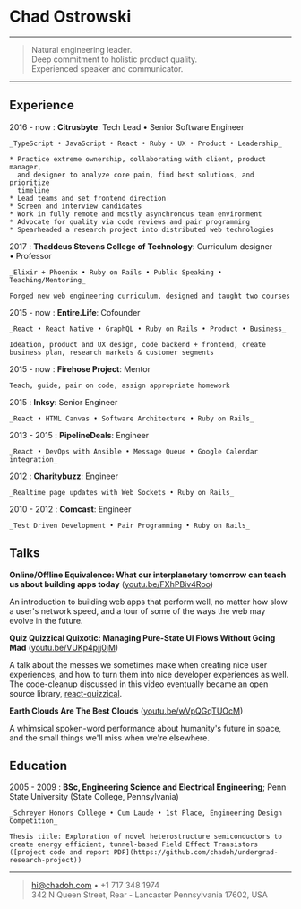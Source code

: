 Chad Ostrowski
==============

----

>  Natural engineering leader.\
>  Deep commitment to holistic product quality.\
>  Experienced speaker and communicator.

----

Experience
----------

2016 - now
:   **Citrusbyte**: Tech Lead • Senior Software Engineer

    _TypeScript • JavaScript • React • Ruby • UX • Product • Leadership_

    * Practice extreme ownership, collaborating with client, product manager,
      and designer to analyze core pain, find best solutions, and prioritize
      timeline
    * Lead teams and set frontend direction
    * Screen and interview candidates
    * Work in fully remote and mostly asynchronous team environment
    * Advocate for quality via code reviews and pair programming
    * Spearheaded a research project into distributed web technologies


2017
:   **Thaddeus Stevens College of Technology**: Curriculum designer • Professor

    _Elixir + Phoenix • Ruby on Rails • Public Speaking • Teaching/Mentoring_

    Forged new web engineering curriculum, designed and taught two courses

2015 - now
:   **Entire.Life**: Cofounder

    _React • React Native • GraphQL • Ruby on Rails • Product • Business_

    Ideation, product and UX design, code backend + frontend, create business plan, research markets & customer segments

2015 - now
:   **Firehose Project**: Mentor

    Teach, guide, pair on code, assign appropriate homework

2015
:   **Inksy**: Senior Engineer

    _React • HTML Canvas • Software Architecture • Ruby on Rails_

2013 - 2015
:   **PipelineDeals**: Engineer

    _React • DevOps with Ansible • Message Queue • Google Calendar integration_

2012
:   **Charitybuzz**: Engineer

    _Realtime page updates with Web Sockets • Ruby on Rails_

2010 - 2012
:   **Comcast**: Engineer

    _Test Driven Development • Pair Programming • Ruby on Rails_


Talks
-----

**Online/Offline Equivalence: What our interplanetary tomorrow can teach us
about building apps today** ([youtu.be/FXhPBiv4Roo](https://youtu.be/FXhPBiv4Roo))

An introduction to building web apps that perform well, no matter how slow a user's network speed, and a tour of some of the ways the web may evolve in the future.


**Quiz Quizzical Quixotic: Managing Pure-State UI Flows Without Going Mad**
([youtu.be/VUKp4pjj0jM](https://youtu.be/VUKp4pjj0jM))

A talk about the messes we sometimes make when creating nice user experiences, and how to turn them into nice developer experiences as well. The code-cleanup discussed in this video eventually became an open source library, [react-quizzical](https://github.com/chadoh/react-quizzical).


**Earth Clouds Are The Best Clouds** ([youtu.be/wVpQGqTUOcM](https://youtu.be/wVpQGqTUOcM))

A whimsical spoken-word performance about humanity's future in space, and the small things we'll miss when we're elsewhere.


Education
---------

2005 - 2009
:   **BSc, Engineering Science and Electrical Engineering**; Penn State University (State College, Pennsylvania)

    _Schreyer Honors College • Cum Laude • 1st Place, Engineering Design Competition_

    Thesis title: Exploration of novel heterostructure semiconductors to create energy efficient, tunnel-based Field Effect Transistors ([project code and report PDF](https://github.com/chadoh/undergrad-research-project))


----

> <hi@chadoh.com> • +1 717 348 1974\
> 342 N Queen Street, Rear - Lancaster Pennsylvania 17602, USA
